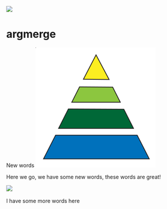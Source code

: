 ![](./img/logo.svg)
# argmerge
New words
![](./img/argmerge-icon.svg)

Here we go, we have some new words, these words are great!

![](./img/initial-description1.svg)

I have some more words here